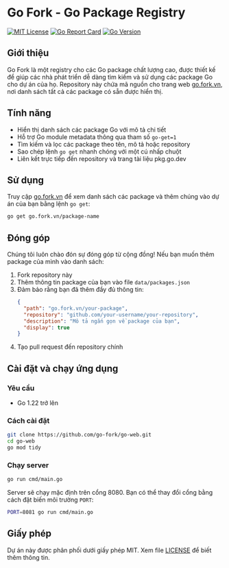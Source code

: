 # Go Fork - Go Package Registry

[![MIT License](https://img.shields.io/badge/License-MIT-blue.svg)](LICENSE)
[![Go Report Card](https://goreportcard.com/badge/github.com/go-fork/go-web)](https://goreportcard.com/report/github.com/go-fork/go-web)
[![Go Version](https://img.shields.io/badge/Go-1.23-00ADD8.svg)](https://golang.org/doc/go1.23)

## Giới thiệu

Go Fork là một registry cho các Go package chất lượng cao, được thiết kế để giúp các nhà phát triển dễ dàng tìm kiếm và sử dụng các package Go cho dự án của họ. Repository này chứa mã nguồn cho trang web [go.fork.vn](https://go.fork.vn), nơi danh sách tất cả các package có sẵn được hiển thị.

## Tính năng

- Hiển thị danh sách các package Go với mô tả chi tiết
- Hỗ trợ Go module metadata thông qua tham số `go-get=1`
- Tìm kiếm và lọc các package theo tên, mô tả hoặc repository
- Sao chép lệnh `go get` nhanh chóng với một cú nhấp chuột
- Liên kết trực tiếp đến repository và trang tài liệu pkg.go.dev

## Sử dụng

Truy cập [go.fork.vn](https://go.fork.vn) để xem danh sách các package và thêm chúng vào dự án của bạn bằng lệnh `go get`:

```bash
go get go.fork.vn/package-name
```

## Đóng góp

Chúng tôi luôn chào đón sự đóng góp từ cộng đồng! Nếu bạn muốn thêm package của mình vào danh sách:

1. Fork repository này
2. Thêm thông tin package của bạn vào file `data/packages.json`
3. Đảm bảo rằng bạn đã thêm đầy đủ thông tin:
   ```json
   {
     "path": "go.fork.vn/your-package",
     "repository": "github.com/your-username/your-repository",
     "description": "Mô tả ngắn gọn về package của bạn",
     "display": true
   }
   ```
4. Tạo pull request đến repository chính

## Cài đặt và chạy ứng dụng

### Yêu cầu
- Go 1.22 trở lên

### Cách cài đặt

```bash
git clone https://github.com/go-fork/go-web.git
cd go-web
go mod tidy
```

### Chạy server

```bash
go run cmd/main.go
```

Server sẽ chạy mặc định trên cổng 8080. Bạn có thể thay đổi cổng bằng cách đặt biến môi trường `PORT`:

```bash
PORT=8081 go run cmd/main.go
```

## Giấy phép

Dự án này được phân phối dưới giấy phép MIT. Xem file [LICENSE](LICENSE) để biết thêm thông tin.
